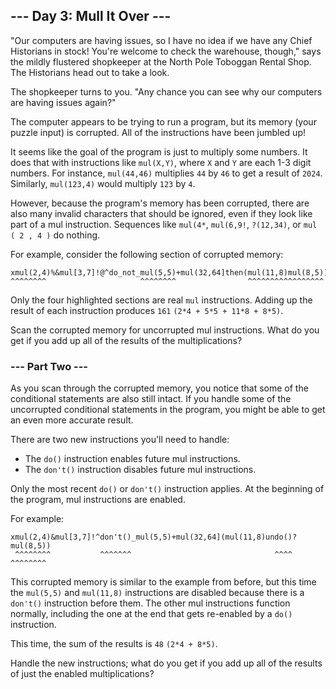 ## --- Day 3: Mull It Over ---

"Our computers are having issues, so I have no idea if we have any Chief Historians in stock! You're welcome to check
the warehouse, though," says the mildly flustered shopkeeper at the North Pole Toboggan Rental Shop. The Historians head
out to take a look.

The shopkeeper turns to you. "Any chance you can see why our computers are having issues again?"

The computer appears to be trying to run a program, but its memory (your puzzle input) is corrupted. All of the
instructions have been jumbled up!

It seems like the goal of the program is just to multiply some numbers. It does that with instructions like
```mul(X,Y)```, where ```X``` and ```Y``` are each 1-3 digit numbers. For instance, ```mul(44,46)``` multiplies ```44```
by ```46``` to get a result of ```2024```. Similarly, ```mul(123,4)``` would multiply ```123``` by ```4```.

However, because the program's memory has been corrupted, there are also many invalid characters that should be ignored,
even if they look like part of a mul instruction. Sequences like ```mul(4*```, ```mul(6,9!```, ```?(12,34)```, or
```mul ( 2 , 4 )``` do nothing.

For example, consider the following section of corrupted memory:

    xmul(2,4)%&mul[3,7]!@^do_not_mul(5,5)+mul(32,64]then(mul(11,8)mul(8,5))
    ^^^^^^^^                     ^^^^^^^^                ^^^^^^^^^^^^^^^^^

Only the four highlighted sections are real ```mul``` instructions. Adding up the result of each instruction produces
```161``` ```(2*4 + 5*5 + 11*8 + 8*5)```.

Scan the corrupted memory for uncorrupted mul instructions. What do you get if you add up all of the results of the
multiplications?

### --- Part Two ---

As you scan through the corrupted memory, you notice that some of the conditional statements are also still intact. If you handle some of the uncorrupted conditional statements in the program, you might be able to get an even more accurate result.

There are two new instructions you'll need to handle:

- The ```do()``` instruction enables future mul instructions.
- The ```don't()``` instruction disables future mul instructions.

Only the most recent ```do()``` or ```don't()``` instruction applies. At the beginning of the program, mul instructions are enabled.

For example:

    xmul(2,4)&mul[3,7]!^don't()_mul(5,5)+mul(32,64](mul(11,8)undo()?mul(8,5))
     ^^^^^^^^           ^^^^^^^                                ^^^^ ^^^^^^^^

This corrupted memory is similar to the example from before, but this time the ```mul(5,5)``` and ```mul(11,8)``` instructions are disabled because there is a ```don't()``` instruction before them. The other mul instructions function normally, including the one at the end that gets re-enabled by a ```do()``` instruction.

This time, the sum of the results is ```48``` ```(2*4 + 8*5)```.

Handle the new instructions; what do you get if you add up all of the results of just the enabled multiplications?
